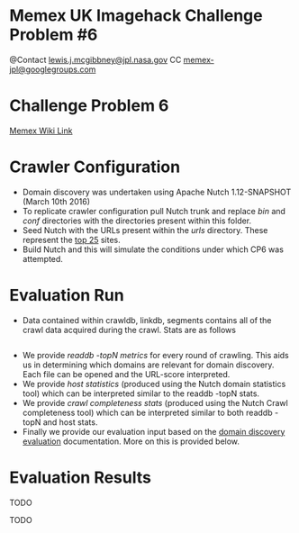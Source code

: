 Memex UK Imagehack Challenge Problem #6
=======================================

@Contact lewis.j.mcgibbney@jpl.nasa.gov CC memex-jpl@googlegroups.com

# Challenge Problem 6

[Memex Wiki Link](https://memexproxy.com/wiki/pages/viewpage.action?pageId=14156679)

# Crawler Configuration

 * Domain discovery was undertaken using Apache Nutch 1.12-SNAPSHOT (March 10th 2016)
 * To replicate crawler configuration pull Nutch trunk and replace *bin* and *conf* directories with the directories present within this folder.
 * Seed Nutch with the URLs present within the *urls* directory. These represent the [top 25](https://memexproxy.com/wiki/pages/viewpage.action?pageId=14156679#Challenge5&6EvaluationCriteria-LISTOFSEEDSITES) sites.
 * Build Nutch and this will simulate the conditions under which CP6 was attempted.

# Evaluation Run

 * Data contained within crawldb, linkdb, segments contains all of the crawl data acquired during the crawl. Stats are as follows
```

```
 * We provide *readdb -topN metrics* for every round of crawling. This aids us in determining which domains are relevant for domain discovery. Each file can be opened and the URL-score interpreted. 
 * We provide *host statistics* (produced using the Nutch domain statistics tool) which can be interpreted similar to the readdb -topN stats.
 * We provide *crawl completeness stats* (produced using the Nutch Crawl completeness tool) which can be interpreted similar to both readdb -topN and host stats.
 * Finally we provide our evaluation input based on the [domain discovery evaluation](https://memexproxy.com/wiki/pages/viewpage.action?pageId=14156679#Challenge5&6EvaluationCriteria-EvaluationCriteria) documentation. More on this is provided below.

# Evaluation Results

TODO

TODO
